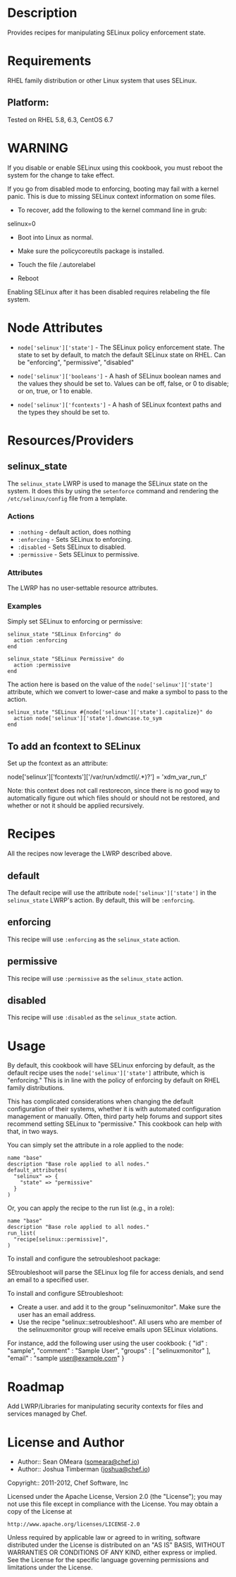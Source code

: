 Description
===========

Provides recipes for manipulating SELinux policy enforcement state.

Requirements
============

RHEL family distribution or other Linux system that uses SELinux.

## Platform:

Tested on RHEL 5.8, 6.3, CentOS 6.7

WARNING
=======

If you disable or enable SELinux using this cookbook, you must reboot
the system for the change to take effect.

If you go from disabled mode to enforcing, booting may fail with a
kernel panic. This is due to missing SELinux context information on
some files.

- To recover, add the following to the kernel command line in grub:

selinux=0

- Boot into Linux as normal.

- Make sure the policycoreutils package is installed.

- Touch the file /.autorelabel

- Reboot

Enabling SELinux after it has been disabled requires relabeling the file
system.

Node Attributes
===============

* `node['selinux']['state']` - The SELinux policy enforcement state.
  The state to set  by default, to match the default SELinux state on
  RHEL. Can be "enforcing", "permissive", "disabled"

* `node['selinux']['booleans']` - A hash of SELinux boolean names and the
  values they should be set to. Values can be off, false, or 0 to disable;
  or on, true, or 1 to enable.

* `node['selinux']['fcontexts']` - A hash of SELinux fcontext paths and the
  types they should be set to.

Resources/Providers
===================

## selinux\_state

The `selinux_state` LWRP is used to manage the SELinux state on the
system. It does this by using the `setenforce` command and rendering
the `/etc/selinux/config` file from a template.

### Actions

* `:nothing` - default action, does nothing
* `:enforcing` - Sets SELinux to enforcing.
* `:disabled` - Sets SELinux to disabled.
* `:permissive` - Sets SELinux to permissive.

### Attributes

The LWRP has no user-settable resource attributes.

### Examples

Simply set SELinux to enforcing or permissive:

    selinux_state "SELinux Enforcing" do
      action :enforcing
    end

    selinux_state "SELinux Permissive" do
      action :permissive
    end

The action here is based on the value of the
`node['selinux']['state']` attribute, which we convert to lower-case
and make a symbol to pass to the action.

    selinux_state "SELinux #{node['selinux']['state'].capitalize}" do
      action node['selinux']['state'].downcase.to_sym
    end

## To add an fcontext to SELinux

Set up the fcontext as an attribute:

node['selinux']['fcontexts']['/var/run/xdmctl(/.*)?'] = 'xdm_var_run_t'

Note: this context does not call restorecon, since there is no
good way to automatically figure out which files should
or should not be restored, and whether or not it should be
applied recursively.

Recipes
=======

All the recipes now leverage the LWRP described above.

## default

The default recipe will use the attribute `node['selinux']['state']`
in the `selinux_state` LWRP's action. By default, this will be `:enforcing`.

## enforcing

This recipe will use `:enforcing` as the `selinux_state` action.

## permissive

This recipe will use `:permissive` as the `selinux_state` action.

## disabled

This recipe will use `:disabled` as the `selinux_state` action.

Usage
=====

By default, this cookbook will have SELinux enforcing by default, as
the default recipe uses the `node['selinux']['state']` attribute,
which is "enforcing." This is in line with the policy of enforcing by
default on RHEL family distributions.

This has complicated considerations when changing the default
configuration of their systems, whether it is with automated
configuration management or manually. Often, third party help forums
and support sites recommend setting SELinux to "permissive." This
cookbook can help with that, in two ways.

You can simply set the attribute in a role applied to the node:

    name "base"
    description "Base role applied to all nodes."
    default_attributes(
      "selinux" => {
        "state" => "permissive"
      }
    )

Or, you can apply the recipe to the run list (e.g., in a role):

    name "base"
    description "Base role applied to all nodes."
    run_list(
      "recipe[selinux::permissive]",
    )

To install and configure the setroubleshoot package:

SEtroubleshoot will parse the SELinux log file for access denials, and send an email to a specified user.

To install and configure SEtroubleshoot:

- Create a user. and add it to the group "selinuxmonitor". Make sure the user has an email address.
- Use the recipe "selinux::setroubleshoot". All users who are member of the selinuxmonitor group will receive emails upon SELinux violations.

For instance, add the following user using the user cookbook:
{
  "id"        : "sample",
  "comment"   : "Sample User",
  "groups"    : [ "selinuxmonitor" ],
  "email"     : "sample user@example.com"
}




Roadmap
=======

Add LWRP/Libraries for manipulating security contexts for files and
services managed by Chef.

License and Author
==================

- Author:: Sean OMeara (<someara@chef.io>)
- Author:: Joshua Timberman (<joshua@chef.io>)

Copyright:: 2011-2012, Chef Software, Inc

Licensed under the Apache License, Version 2.0 (the "License");
you may not use this file except in compliance with the License.
You may obtain a copy of the License at

    http://www.apache.org/licenses/LICENSE-2.0

Unless required by applicable law or agreed to in writing, software
distributed under the License is distributed on an "AS IS" BASIS,
WITHOUT WARRANTIES OR CONDITIONS OF ANY KIND, either express or implied.
See the License for the specific language governing permissions and
limitations under the License.
